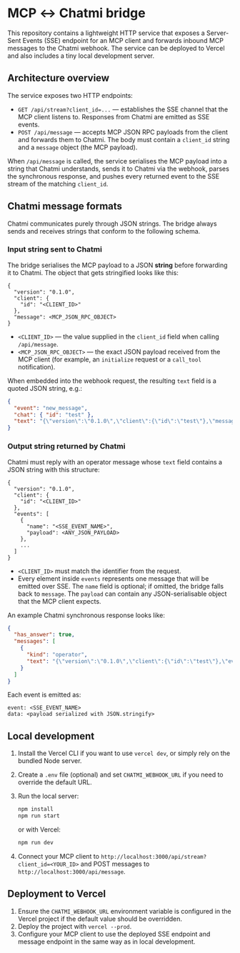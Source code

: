 # MCP ↔ Chatmi bridge

This repository contains a lightweight HTTP service that exposes a Server-Sent Events (SSE) endpoint for an MCP client and forwards inbound MCP messages to the Chatmi webhook. The service can be deployed to Vercel and also includes a tiny local development server.

## Architecture overview

The service exposes two HTTP endpoints:

- `GET /api/stream?client_id=...` — establishes the SSE channel that the MCP client listens to. Responses from Chatmi are emitted as SSE events.
- `POST /api/message` — accepts MCP JSON RPC payloads from the client and forwards them to Chatmi. The body must contain a `client_id` string and a `message` object (the MCP payload).

When `/api/message` is called, the service serialises the MCP payload into a string that Chatmi understands, sends it to Chatmi via the webhook, parses the synchronous response, and pushes every returned event to the SSE stream of the matching `client_id`.

## Chatmi message formats

Chatmi communicates purely through JSON strings. The bridge always sends and receives strings that conform to the following schema.

### Input string sent to Chatmi

The bridge serialises the MCP payload to a JSON **string** before forwarding it to Chatmi. The object that gets stringified looks like this:

```
{
  "version": "0.1.0",
  "client": {
    "id": "<CLIENT_ID>"
  },
  "message": <MCP_JSON_RPC_OBJECT>
}
```

- `<CLIENT_ID>` — the value supplied in the `client_id` field when calling `/api/message`.
- `<MCP_JSON_RPC_OBJECT>` — the exact JSON payload received from the MCP client (for example, an `initialize` request or a `call_tool` notification).

When embedded into the webhook request, the resulting `text` field is a quoted JSON string, e.g.:

```json
{
  "event": "new_message",
  "chat": { "id": "test" },
  "text": "{\"version\":\"0.1.0\",\"client\":{\"id\":\"test\"},\"message\":{\"jsonrpc\":\"2.0\",\"id\":1,\"method\":\"initialize\"}}"
}
```

### Output string returned by Chatmi

Chatmi must reply with an operator message whose `text` field contains a JSON string with this structure:

```
{
  "version": "0.1.0",
  "client": {
    "id": "<CLIENT_ID>"
  },
  "events": [
    {
      "name": "<SSE_EVENT_NAME>",
      "payload": <ANY_JSON_PAYLOAD>
    },
    ...
  ]
}
```

- `<CLIENT_ID>` must match the identifier from the request.
- Every element inside `events` represents one message that will be emitted over SSE. The `name` field is optional; if omitted, the bridge falls back to `message`. The `payload` can contain any JSON-serialisable object that the MCP client expects.

An example Chatmi synchronous response looks like:

```json
{
  "has_answer": true,
  "messages": [
    {
      "kind": "operator",
      "text": "{\"version\":\"0.1.0\",\"client\":{\"id\":\"test\"},\"events\":[{\"name\":\"message\",\"payload\":{\"jsonrpc\":\"2.0\",\"id\":1,\"result\":{\"ready\":true}}}]}"
    }
  ]
}
```

Each event is emitted as:

```
event: <SSE_EVENT_NAME>
data: <payload serialized with JSON.stringify>
```

## Local development

1. Install the Vercel CLI if you want to use `vercel dev`, or simply rely on the bundled Node server.
2. Create a `.env` file (optional) and set `CHATMI_WEBHOOK_URL` if you need to override the default URL.
3. Run the local server:

   ```bash
   npm install
   npm run start
   ```

   or with Vercel:

   ```bash
   npm run dev
   ```

4. Connect your MCP client to `http://localhost:3000/api/stream?client_id=<YOUR_ID>` and POST messages to `http://localhost:3000/api/message`.

## Deployment to Vercel

1. Ensure the `CHATMI_WEBHOOK_URL` environment variable is configured in the Vercel project if the default value should be overridden.
2. Deploy the project with `vercel --prod`.
3. Configure your MCP client to use the deployed SSE endpoint and message endpoint in the same way as in local development.
